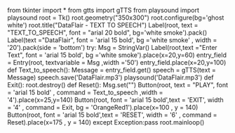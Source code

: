 from tkinter import *
from gtts import gTTS
from playsound import playsound
root = Tk()
root.geometry("350x300") 
root.configure(bg='ghost white')
root.title("DataFlair - TEXT TO SPEECH")
Label(root, text = "TEXT_TO_SPEECH", font = "arial 20 bold", bg='white smoke').pack()
Label(text ="DataFlair", font = 'arial 15 bold', bg ='white smoke' , width = '20').pack(side = 'bottom')
try:
    Msg = StringVar()
    Label(root,text ="Enter Text", font = 'arial 15 bold', bg ='white smoke').place(x=20,y=60)
    entry_field = Entry(root, textvariable = Msg ,width ='50')
    entry_field.place(x=20,y=100)
    def Text_to_speech():
        Message = entry_field.get()
       speech = gTTS(text = Message)
        speech.save('DataFlair.mp3')
        playsound('DataFlair.mp3')
    def Exit():
        root.destroy()
    def Reset():
        Msg.set("")
    Button(root, text = "PLAY", font = 'arial 15 bold' , command = Text_to_speech ,width = '4').place(x=25,y=140)
    Button(root, font = 'arial 15 bold',text = 'EXIT', width = '4' , command = Exit, bg = 'OrangeRed1').place(x=100 , y = 140)
    Button(root, font = 'arial 15 bold',text = 'RESET', width = '6' , command = Reset).place(x=175 , y = 140)
except Exception:pass
root.mainloop()

